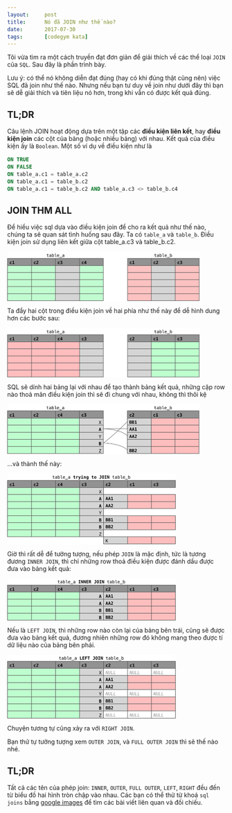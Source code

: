 ```yaml
---
layout:     post
title:      Nó đã JOIN như thế nào?
date:       2017-07-30
tags:       [codegym kata]
---
```


Tôi vừa tìm ra một cách truyền đạt đơn giản để giải thích về các thể loại `JOIN` của `SQL`. Sau đây là phần trình bày.

Lưu ý: có thể nó không diễn đạt đúng (hay có khi đúng thật cũng nên) việc SQL đã join như thế nào. Nhưng nếu bạn tư duy về join như dưới đây thì bạn sẽ dễ giải thích và tiên liệu nó hơn, trong khi vẫn có được kết quả đúng.

TL;DR
-

Câu lệnh JOIN hoạt động dựa trên một tập các **điều kiện liên kết**, hay **điều kiện join** các cột của bảng (hoặc nhiều bảng) với nhau. Kết quả của điều kiện ấy là `Boolean`. Một số ví dụ về điều kiện như là

~~~sql
ON TRUE
ON FALSE
ON table_a.c1 = table_a.c2
ON table_a.c1 = table_b.c2
ON table_a.c1 = table_b.c2 AND table_a.c3 <> table_b.c4
~~~

JOIN THM ALL
-

Để hiểu việc sql dựa vào điều kiện join để cho ra kết quả như thế nào, chúng ta sẽ quan sát tình huống sau đây. Ta có `table_a` và `table_b`. Điều kiện join sử dụng liên kết giữa cột table_a.c3 và table_b.c2.

<img src="/resource/posts/2017-07-30-how-it-join/01.jpg" width="444px" height="114px" align="center" >

Ta đẩy hai cột trong điều kiện join về hai phía như thế này để dễ hình dung hơn các bước sau:

<img src="/resource/posts/2017-07-30-how-it-join/02.jpg" width="444px" height="114px" align="center" >

SQL sẽ dính hai bảng lại với nhau để tạo thành bảng kết quả, những cặp row nào thoả mãn điều kiện join thì sẽ đi chung với nhau, không thì thôi kệ

<img src="/resource/posts/2017-07-30-how-it-join/03.jpg" width="444px" height="115px" align="center" >

...và thành thế này:

<img src="/resource/posts/2017-07-30-how-it-join/04.jpg" width="389px" height="163px" align="center" >

Giờ thì rất dễ để tưởng tượng, nếu phép `JOIN` là mặc định, tức là tương đương `INNER JOIN`, thì chỉ những row thoả điều kiện được đánh dấu được đưa vào bảng kết quả:

<img src="/resource/posts/2017-07-30-how-it-join/05.jpg" width="389px" height="97px" align="center" >

Nếu là `LEFT JOIN`, thì những row nào còn lại của bảng bên trái, cũng sẽ được đưa vào bảng kết quả, đương nhiên những row đó không mang theo được tí dữ liệu nào của bảng bên phải.

<img src="/resource/posts/2017-07-30-how-it-join/06.jpg" width="389px" height="147px" align="center" >

Chuyện tương tự cũng xảy ra với `RIGHT JOIN`.

Bạn thử tự tưởng tượng xem `OUTER JOIN`, và `FULL OUTER JOIN` thì sẽ thế nào nhé.

TL;DR
-

Tất cả các tên của phép join: `INNER`, `OUTER`, `FULL OUTER`, `LEFT`, `RIGHT` đều đến từ biểu đồ hai hình tròn chập vào nhau. Các bạn có thể thử từ khoá `sql joins` bằng [google images][google-images] để tìm các bài viết liên quan và đối chiếu.

[google-images]: https://www.google.com/search?site=imghp&tbm=isch&q=sql+joins&oq=sql+joins


